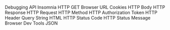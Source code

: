 Debugging
API
Insomnia
HTTP GET
Browser
URL
Cookies
HTTP Body
HTTP Response
HTTP Request
HTTP Method
HTTP
Authorization Token
HTTP Header
Query String
HTML
HTTP Status Code
HTTP Status Message
Browser Dev Tools
JSON
